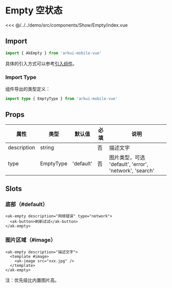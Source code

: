# Empty 空状态

<CodeDemo name="Empty">

<<< @/../../demo/src/components/Show/Empty/index.vue

</CodeDemo>

## Import

```js
import { AkEmpty } from 'arkui-mobile-vue'
```

具体的引入方式可以参考[引入组件](../guide/import.md)。

### Import Type

组件导出的类型定义：

```ts
import type { EmptyType } from 'arkui-mobile-vue'
```

## Props

| 属性        | 类型      | 默认值    | 必填 | 说明                                                   |
| ----------- | --------- | --------- | ---- | ------------------------------------------------------ |
| description | string    |           | 否   | 描述文字                                               |
| type        | EmptyType | 'default' | 否   | 图片类型，可选 'default', 'error', 'network', 'search' |

## Slots

### 底部（#default）

```vue
<ak-empty description="网络错误" type="network">
  <ak-button>刷新试试</ak-button>
</ak-empty>
```

### 图片区域（#image）

```vue
<ak-empty description="描述文字">
  <template #image>
    <ak-image src="xxx.jpg" />
  </template>
</ak-empty>
```

注：优先级比内置图片高。
